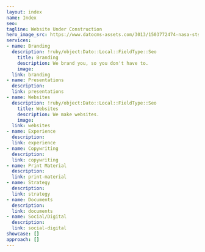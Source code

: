 ```yaml
---
layout: index
name: Index
seo: 
tagline: Website Under Construction
hero_image_src: https://www.datocms-assets.com/3013/1503772474-nasa-sts130-s-043-2.png
services:
- name: Branding
  description: !ruby/object:Dato::Local::FieldType::Seo
    title: Branding
    description: We brand you, so you don't have to.
    image: 
  link: branding
- name: Presentations
  description: 
  link: presentations
- name: Websites
  description: !ruby/object:Dato::Local::FieldType::Seo
    title: Websites
    description: We make websites.
    image: 
  link: websites
- name: Experience
  description: 
  link: experience
- name: Copywriting
  description: 
  link: copywriting
- name: Print Material
  description: 
  link: print-material
- name: Strategy
  description: 
  link: strategy
- name: Documents
  description: 
  link: documents
- name: Social/Digital
  description: 
  link: social-digital
showcase: []
approach: []
---
```


